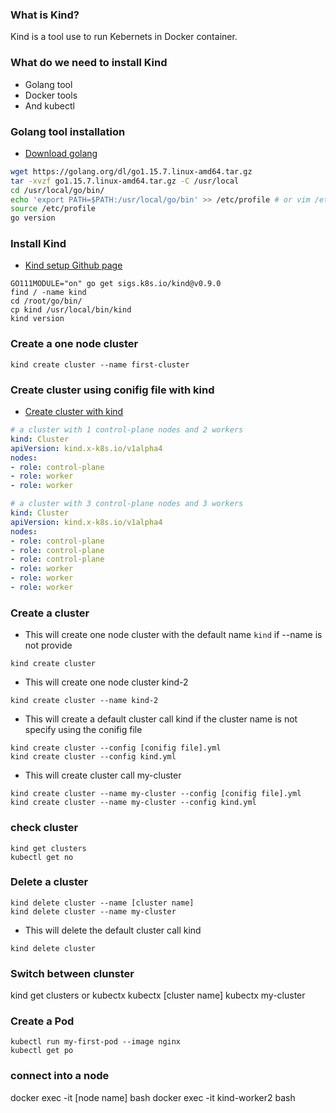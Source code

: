 ### What is Kind?
Kind is a tool use to run Kebernets in Docker container.

### What do we need to install Kind
* Golang tool
* Docker tools
* And kubectl


### Golang tool installation
* [Download golang](https://golang.org/dl/)
```sh
wget https://golang.org/dl/go1.15.7.linux-amd64.tar.gz
tar -xvzf go1.15.7.linux-amd64.tar.gz -C /usr/local
cd /usr/local/go/bin/
echo 'export PATH=$PATH:/usr/local/go/bin' >> /etc/profile # or vim /etc/profile and paste
source /etc/profile
go version
```

### Install Kind
* [Kind setup Github page](https://github.com/kubernetes-sigs/kind)
```
GO111MODULE="on" go get sigs.k8s.io/kind@v0.9.0
find / -name kind
cd /root/go/bin/
cp kind /usr/local/bin/kind
kind version
```

### Create a one node cluster
```
kind create cluster --name first-cluster 
```

### Create cluster using conifig file with kind
* [Create cluster with kind](https://kind.sigs.k8s.io/docs/user/quick-start)
```yml
# a cluster with 1 control-plane nodes and 2 workers
kind: Cluster
apiVersion: kind.x-k8s.io/v1alpha4
nodes:
- role: control-plane
- role: worker
- role: worker
```

```yml
# a cluster with 3 control-plane nodes and 3 workers
kind: Cluster
apiVersion: kind.x-k8s.io/v1alpha4
nodes:
- role: control-plane
- role: control-plane
- role: control-plane
- role: worker
- role: worker
- role: worker
```

### Create a cluster
* This will create one node cluster with the default name `kind` if --name is not provide
```
kind create cluster
```

* This will create one node cluster kind-2
```
kind create cluster --name kind-2
```

* This will create a default cluster call kind if the cluster name is not specify using the conifig file
```
kind create cluster --config [conifig file].yml 
kind create cluster --config kind.yml
```

* This will create cluster call my-cluster
```
kind create cluster --name my-cluster --config [conifig file].yml
kind create cluster --name my-cluster --config kind.yml
``` 

### check cluster
```
kind get clusters 
kubectl get no
```

### Delete a cluster
```
kind delete cluster --name [cluster name]
kind delete cluster --name my-cluster
```

* This will delete the default cluster call kind
```
kind delete cluster 
```

### Switch between clunster
kind get clusters or kubectx
kubectx [cluster name] 
kubectx my-cluster

### Create a Pod
```
kubectl run my-first-pod --image nginx 
kubectl get po
```

### connect into a node
docker exec -it [node name] bash
docker exec -it kind-worker2 bash

